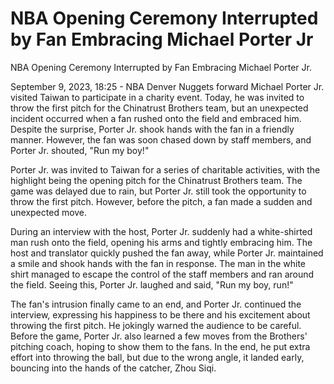 #  NBA Opening Ceremony Interrupted by Fan Embracing Michael Porter Jr 
  NBA Opening Ceremony Interrupted by Fan Embracing Michael Porter Jr. 

September 9, 2023, 18:25 - NBA Denver Nuggets forward Michael Porter Jr. visited Taiwan to participate in a charity event. Today, he was invited to throw the first pitch for the Chinatrust Brothers team, but an unexpected incident occurred when a fan rushed onto the field and embraced him. Despite the surprise, Porter Jr. shook hands with the fan in a friendly manner. However, the fan was soon chased down by staff members, and Porter Jr. shouted, "Run my boy!" 

Porter Jr. was invited to Taiwan for a series of charitable activities, with the highlight being the opening pitch for the Chinatrust Brothers team. The game was delayed due to rain, but Porter Jr. still took the opportunity to throw the first pitch. However, before the pitch, a fan made a sudden and unexpected move. 

During an interview with the host, Porter Jr. suddenly had a white-shirted man rush onto the field, opening his arms and tightly embracing him. The host and translator quickly pushed the fan away, while Porter Jr. maintained a smile and shook hands with the fan in response. The man in the white shirt managed to escape the control of the staff members and ran around the field. Seeing this, Porter Jr. laughed and said, "Run my boy, run!" 

The fan's intrusion finally came to an end, and Porter Jr. continued the interview, expressing his happiness to be there and his excitement about throwing the first pitch. He jokingly warned the audience to be careful. Before the game, Porter Jr. also learned a few moves from the Brothers' pitching coach, hoping to show them to the fans. In the end, he put extra effort into throwing the ball, but due to the wrong angle, it landed early, bouncing into the hands of the catcher, Zhou Siqi.